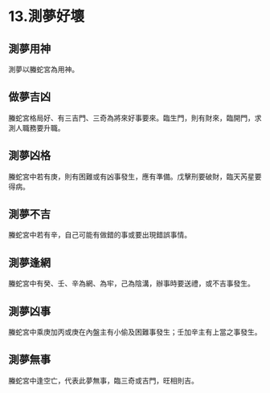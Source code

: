 # 13.測夢好壞

## 測夢用神

測夢以螣蛇宮為用神。

## 做夢吉凶

螣蛇宮格局好、有三吉門、三奇為將來好事要來。臨生門，則有財來，臨開門，求測人職務要升職。

## 測夢凶格

螣蛇宮中若有庚，則有困難或有凶事發生，應有準備。戊擊刑要破財，臨天芮星要得病。

## 測夢不吉

螣蛇宮中若有辛，自己可能有做錯的事或要出現錯誤事情。

## 測夢逢網

螣蛇宮中有癸、壬、辛為網、為牢，己為陰溝，辦事時要送禮，或不吉事發生。

## 測夢凶事

螣蛇宮中乘庚加丙或庚在內盤主有小偷及困難事發生；壬加辛主有上當之事發生。

## 測夢無事

螣蛇宮中逢空亡，代表此夢無事，臨三奇或吉門，旺相則吉。